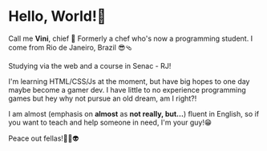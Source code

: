 # Hello, World!👋

Call me **Vini**, chief 🫡
Formerly a chef who's now a programming student. I come from Rio de Janeiro, Brazil 😎🩴

Studying via the web and a course in Senac - RJ!

I'm learning HTML/CSS/Js at the moment, but have big hopes to one day maybe become a gamer dev.
I have little to no experience programming games but hey why not pursue an old dream, am I right?! 

I am almost (emphasis on **almost** as **not really, but...**) fluent in English, so if you want to teach and help someone in need, I'm your guy!😁

Peace out fellas!✌🏻👽



<!-- <a href="https://github.com/zoomviex">
  <img height="180em" src="https://camo.githubusercontent.com/750ee7f66b4e4abd3533ce6bae10f21d9cc5cf660b09bbf6ee60d8f8527efcc6/68747470733a2f2f6769746875622d726561646d652d73746174732e76657263656c2e6170702f6170693f757365726e616d653d696e67726964736a26636f756e745f707269766174653d74727565267468656d653d7261646963616c2673686f775f69636f6e733d74727565" data-canonical-src="[![Anurag's GitHub stats](https://github-readme-stats.vercel.app/api?username=zoomviex)](https://github.com/zoomviex/github-readme-stats) style="max-width: 100%;">
  <img height="180em" src="https://camo.githubusercontent.com/01ad2228b5e90118a6e4be513683e1c721c625aab4eafc79519f4290c135cbcb/68747470733a2f2f6769746875622d726561646d652d73746174732e76657263656c2e6170702f6170692f746f702d6c616e67732f3f757365726e616d653d696e67726964736a267468656d653d7261646963616c266c61796f75743d636f6d70616374" data-canonical-src="https://github-readme-stats.vercel.app/api/top-langs/?username=zoomviex&amp;theme=radical&amp;layout=compact" style="max-width: 100%;">
</a> -->

